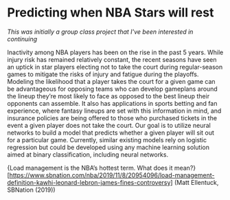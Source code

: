 # Predicting when NBA Stars will rest

*This was initially a group class project that I've been interested in continuing*

Inactivity among NBA players has been on the rise in the past 5 years. While injury risk has remained relatively constant, the recent seasons have seen an uptick in star players electing not to take the court during regular-season games to mitigate the risks of injury and fatigue during the playoffs. Modeling the likelihood that a player takes the court for a given game can be advantageous for opposing teams who can develop gameplans around the lineup they’re most likely to face as opposed to the best lineup their opponents can assemble. It also has applications in sports betting and fan experience, where fantasy lineups are set with this information in mind, and insurance policies are being offered to those who purchased tickets in the event a given player does not take the court. Our goal is to utilize neural networks to build a model that predicts whether a given player will sit out for a particular game. Currently, similar existing models rely on logistic regression but could be developed using any machine learning solution aimed at binary classification, including neural networks.

{Load management is the NBA’s hottest term. What does it mean?}[https://www.sbnation.com/nba/2019/11/8/20954096/load-management-definition-kawhi-leonard-lebron-james-fines-controversy] (Matt Ellentuck, SBNation (2019))

